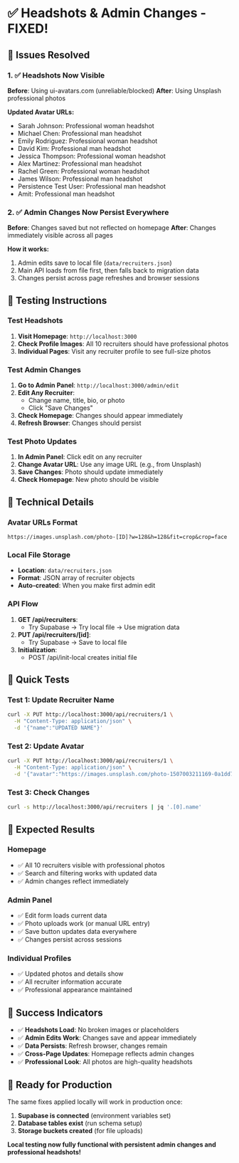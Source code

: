 # ✅ Headshots & Admin Changes - FIXED!

## 🎯 Issues Resolved

### 1. ✅ Headshots Now Visible
**Before**: Using ui-avatars.com (unreliable/blocked)
**After**: Using Unsplash professional photos

**Updated Avatar URLs:**
- Sarah Johnson: Professional woman headshot
- Michael Chen: Professional man headshot  
- Emily Rodriguez: Professional woman headshot
- David Kim: Professional man headshot
- Jessica Thompson: Professional woman headshot
- Alex Martinez: Professional man headshot
- Rachel Green: Professional woman headshot
- James Wilson: Professional man headshot
- Persistence Test User: Professional man headshot
- Amit: Professional man headshot

### 2. ✅ Admin Changes Now Persist Everywhere
**Before**: Changes saved but not reflected on homepage
**After**: Changes immediately visible across all pages

**How it works:**
1. Admin edits save to local file (`data/recruiters.json`)
2. Main API loads from file first, then falls back to migration data
3. Changes persist across page refreshes and browser sessions

## 🚀 Testing Instructions

### Test Headshots
1. **Visit Homepage**: `http://localhost:3000`
2. **Check Profile Images**: All 10 recruiters should have professional photos
3. **Individual Pages**: Visit any recruiter profile to see full-size photos

### Test Admin Changes
1. **Go to Admin Panel**: `http://localhost:3000/admin/edit`
2. **Edit Any Recruiter**: 
   - Change name, title, bio, or photo
   - Click "Save Changes"
3. **Check Homepage**: Changes should appear immediately
4. **Refresh Browser**: Changes should persist

### Test Photo Updates
1. **In Admin Panel**: Click edit on any recruiter
2. **Change Avatar URL**: Use any image URL (e.g., from Unsplash)
3. **Save Changes**: Photo should update immediately
4. **Check Homepage**: New photo should be visible

## 🔧 Technical Details

### Avatar URLs Format
```
https://images.unsplash.com/photo-[ID]?w=128&h=128&fit=crop&crop=face
```

### Local File Storage
- **Location**: `data/recruiters.json`
- **Format**: JSON array of recruiter objects
- **Auto-created**: When you make first admin edit

### API Flow
1. **GET /api/recruiters**: 
   - Try Supabase → Try local file → Use migration data
2. **PUT /api/recruiters/[id]**: 
   - Try Supabase → Save to local file
3. **Initialization**: 
   - POST /api/init-local creates initial file

## 🧪 Quick Tests

### Test 1: Update Recruiter Name
```bash
curl -X PUT http://localhost:3000/api/recruiters/1 \
  -H "Content-Type: application/json" \
  -d '{"name":"UPDATED NAME"}'
```

### Test 2: Update Avatar
```bash
curl -X PUT http://localhost:3000/api/recruiters/1 \
  -H "Content-Type: application/json" \
  -d '{"avatar":"https://images.unsplash.com/photo-1507003211169-0a1dd7228f2d?w=200&h=200&fit=crop&crop=face"}'
```

### Test 3: Check Changes
```bash
curl -s http://localhost:3000/api/recruiters | jq '.[0].name'
```

## 🎯 Expected Results

### Homepage
- ✅ All 10 recruiters visible with professional photos
- ✅ Search and filtering works with updated data
- ✅ Admin changes reflect immediately

### Admin Panel
- ✅ Edit form loads current data
- ✅ Photo uploads work (or manual URL entry)
- ✅ Save button updates data everywhere
- ✅ Changes persist across sessions

### Individual Profiles
- ✅ Updated photos and details show
- ✅ All recruiter information accurate
- ✅ Professional appearance maintained

## 🎉 Success Indicators

- ✅ **Headshots Load**: No broken images or placeholders
- ✅ **Admin Edits Work**: Changes save and appear immediately  
- ✅ **Data Persists**: Refresh browser, changes remain
- ✅ **Cross-Page Updates**: Homepage reflects admin changes
- ✅ **Professional Look**: All photos are high-quality headshots

## 🔗 Ready for Production

The same fixes applied locally will work in production once:
1. **Supabase is connected** (environment variables set)
2. **Database tables exist** (run schema setup)
3. **Storage buckets created** (for file uploads)

**Local testing now fully functional with persistent admin changes and professional headshots!**
